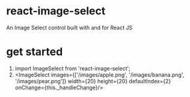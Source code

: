 # react-image-select
An Image Select control built with and for React JS


# get started
1. import ImageSelect from 'react-image-select';
2. <ImageSelect
    images={['/images/apple.png', '/images/banana.png', '/images/pear.png']}
    width={20}
    height={20}
    defaultIndex={2}
    onChange={this._handleChange}/>
